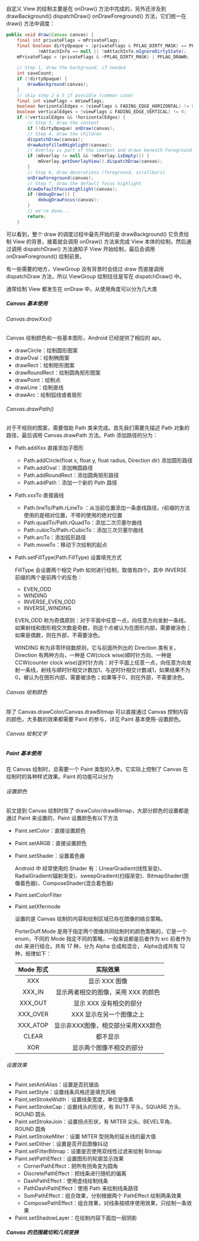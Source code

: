 自定义 View 的绘制主要是在 onDraw() 方法中完成的，另外还涉及到 drawBackground() dispatchDraw() onDrawForeground() 方法，它们统一在 draw() 方法中调度：

```java
public void draw(Canvas canvas) {
    final int privateFlags = mPrivateFlags;
    final boolean dirtyOpaque = (privateFlags & PFLAG_DIRTY_MASK) == PFLAG_DIRTY_OPAQUE &&
            (mAttachInfo == null || !mAttachInfo.mIgnoreDirtyState);
    mPrivateFlags = (privateFlags & ~PFLAG_DIRTY_MASK) | PFLAG_DRAWN;
  
    // Step 1, draw the background, if needed
    int saveCount;
    if (!dirtyOpaque) {
        drawBackground(canvas);
    }
    // skip step 2 & 5 if possible (common case)
    final int viewFlags = mViewFlags;
    boolean horizontalEdges = (viewFlags & FADING_EDGE_HORIZONTAL) != 0;
    boolean verticalEdges = (viewFlags & FADING_EDGE_VERTICAL) != 0;
    if (!verticalEdges && !horizontalEdges) {
        // Step 3, draw the content
        if (!dirtyOpaque) onDraw(canvas);
        // Step 4, draw the children
        dispatchDraw(canvas);
        drawAutofilledHighlight(canvas);
        // Overlay is part of the content and draws beneath Foreground
        if (mOverlay != null && !mOverlay.isEmpty()) {
            mOverlay.getOverlayView().dispatchDraw(canvas);
        }
        // Step 6, draw decorations (foreground, scrollbars)
        onDrawForeground(canvas);
        // Step 7, draw the default focus highlight
        drawDefaultFocusHighlight(canvas);
        if (debugDraw()) {
            debugDrawFocus(canvas);
        }
        // we're done...
        return;
    }
```

可以看到，整个 draw 的调度过程中最先开始的是 drawBackground() 它负责绘制 View 的背景，接着就会调用 onDraw() 方法来完成 View 本体的绘制，然后通过调用 dispatchDraw() 方法通知子 View 开始绘制，最后会调用 onDrawForeground() 绘制前景。

有一些需要的地方，ViewGroup 没有背景时会绕过 draw 而直接调用 dispatchDraw 方法，所以 ViewGroup 绘制往往是写在 dispatchDraw() 中。

通常绘制 View 都发生在 onDraw 中，从使用角度可以分为几大类

##### Canvas 基本使用

###### Canvas.drawXxx()

Canvas 绘制颜色和一些基本图形，Android 已经提供了相应的 api。

- drawCircle：绘制圆形图案
- drawOval：绘制椭图案
- drawRect：绘制矩形图案
- drawRoundRect：绘制圆角矩形图案
- drawPoint：绘制点
- drawLine：绘制直线
- drawArc：绘制弧线或者扇形

###### Canvas.drawPath()

对于不规则的图案，需要借助 Path 类来完成。首先我们需要先描述 Path 对象的路径，最后调用 Canvas.drawPath 方法。Path 添加路径的分为：

- Path.addXxx 直接添加子图形

  - Path.addCircle(float x, float y, float radius, Direction dir) 添加圆形路径
  - Path.addOval：添加椭圆路径
  - Path.addRoundRect：添加圆角矩形路径
  - Path.addPath：添加一个新的 Path 路径

- Path.xxxTo 直接画线

  - Path.lineTo/Path.rLineTo ：从当前位置添加一条直线路径，r前缀的方法使用的是相对位置，不带的使用的绝对位置
  - Path.quadTo/Path.rQuadTo：添加二次贝塞尔曲线
  - Path.cubicTo/Path.rCubicTo：添加三次贝塞尔曲线
  - Path.arcTo：添加弧形路径
  - Path.moveTo：移动下次绘制的起点

- Path.setFillType(Path.FillType) 设置填充方式

  FillType 会设置两个相交 Path 如何进行绘制，取值有四个。其中 INVERSE 前缀的两个是前两个的反色：

  - EVEN_ODD
  - WINDING
  - INVERSE_EVEN_ODD
  - INVERSE_WINDING

  EVEN_ODD 称为奇偶原则：对于平面中任意一点，向任意方向发射一条线，如果射线和图形相交次数是奇数，则这个点被认为在图形内部，需要被涂色；如果是偶数，则在外部，不需要涂色。

  WINDING 称为非零环绕数原则，它与前面所列出的 Direction 类有关，Direction 有两种方向，一种是 CW(clock wise)顺时针方向、一种是 CCW(counter clock wise)逆时针方向：对于平面上任意一点，向任意方向发射一条线，射线与顺时针相交计数加1，与逆时针相交计数减1，如果结果不为0，被认为在图形内部，需要被涂色；如果等于0，则在外部，不需要涂色。

###### Canvas 绘制颜色

除了 Canvas.drawColor/Canvas.drawBitmap 可以直接通过 Canvas 控制内容的颜色，大多数的效果都需要 Paint 的参与，详见 Paint 基本使用-设置颜色。

###### Canvas 绘制文字

##### Paint 基本使用

在 Canvas 绘制时，总需要一个 Paint 类型的入参。它实际上控制了 Canvas 在绘制时的各种样式效果。Paint 的功能可以分为

###### 设置颜色

前文提到 Canvas 绘制时除了 drawColor/drawBitmap，大部分颜色的设置都是通过 Paint 来设置的，Paint 设置颜色有以下方法

- Paint.setColor：直接设置颜色

- Paint.setARGB：直接设置颜色

- Paint.setShader：设置着色器

  Android 中 经常使用的 Shader 有：LInearGradient(线性渐变)、RadialGradient(辐射渐变)、sweepGradient(扫描渐变)、BitmapShader(图像着色器)、ComposeShader(混合着色器)

- Paint.setColorFilter

- Paint.setXfermode

  设置的是 Canvas  绘制的内容和绘制区域已存在图像的结合策略。

  PorterDuff.Mode 是用于指定两个图像共同绘制时的颜色策略的，它是一个 enum，不同的 Mode 指定不同的策略，一般来说都是后者作为 src 前者作为 dst 来进行结合。共有 17 种，分为 Alpha 合成和混合， Alpha合成共有 12 种，规律如下：

  | Mode 形式 |              实际效果               |
  | :-------: | :---------------------------------: |
  |    XXX    |            显示 XXX 图像            |
  |  XXX_IN   | 显示两者相交的图像，采用 XXX 的颜色 |
  |  XXX_OUT  |       显示 XXX 没有相交的部分       |
  | XXX_OVER  |      XXX 显示在另一个图像之上       |
  | XXX_ATOP  | 显示非XXX图像，相交部分采用XXX颜色  |
  |   CLEAR   |              都不显示               |
  |    XOR    |      显示两个图像不相交的部分       |

###### 设置效果

- Paint.setAntiAlias：设置是否抗锯齿
- Paint.setStyle：设置线条风格还是填充风格
- Paint,setStrokeWidth：设置线条宽度，单位是像素
- Paint.setStrokeCap：设置线头的形状，有 BUTT 平头，SQUARE 方头、ROUND 圆头
- Paint.setStrokeJoin：设置拐点形状，有 MITER 尖头、BEVEL平角、ROUND 圆角
- Paint.setStrokeMiter：设置 MITER  型拐角的延长线的最大值
- Paint.setDither：设置是否开启图像抖动
- Paint.setFilterBitmap：设置是否使用双线性过滤来绘制 Bitmap
- Paint.setPathEffect：设置图形的轮廓显示效果
  - CornerPathEffect：把所有拐角变为圆角
  - DiscretePathEffect：把线条进行随机的偏离
  - DashPathEffect：使用虚线绘制线条
  - PathDashPathEffect：使用 Path 来绘制线条路径
  - SumPathEffect：组合效果，分别根据两个 PathEffect 绘制两条效果
  - ComposePathEffect：组合效果，对线条按顺序使用效果，只绘制一条效果
- Paint.setShadowLayer：在绘制内容下面加一层阴影

##### Canvas 的范围裁切和几何变换